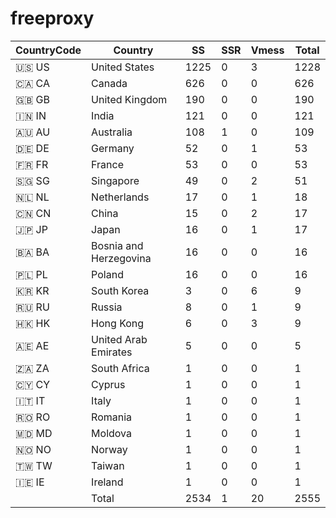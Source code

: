 # freeproxy

|CountryCode|Country|SS|SSR|Vmess|Total|
|  ----  | ----  |  ----  | ----  |  ----  | ----  |
|🇺🇸 US|United States|1225|0|3|1228|
|🇨🇦 CA|Canada|626|0|0|626|
|🇬🇧 GB|United Kingdom|190|0|0|190|
|🇮🇳 IN|India|121|0|0|121|
|🇦🇺 AU|Australia|108|1|0|109|
|🇩🇪 DE|Germany|52|0|1|53|
|🇫🇷 FR|France|53|0|0|53|
|🇸🇬 SG|Singapore|49|0|2|51|
|🇳🇱 NL|Netherlands|17|0|1|18|
|🇨🇳 CN|China|15|0|2|17|
|🇯🇵 JP|Japan|16|0|1|17|
|🇧🇦 BA|Bosnia and Herzegovina|16|0|0|16|
|🇵🇱 PL|Poland|16|0|0|16|
|🇰🇷 KR|South Korea|3|0|6|9|
|🇷🇺 RU|Russia|8|0|1|9|
|🇭🇰 HK|Hong Kong|6|0|3|9|
|🇦🇪 AE|United Arab Emirates|5|0|0|5|
|🇿🇦 ZA|South Africa|1|0|0|1|
|🇨🇾 CY|Cyprus|1|0|0|1|
|🇮🇹 IT|Italy|1|0|0|1|
|🇷🇴 RO|Romania|1|0|0|1|
|🇲🇩 MD|Moldova|1|0|0|1|
|🇳🇴 NO|Norway|1|0|0|1|
|🇹🇼 TW|Taiwan|1|0|0|1|
|🇮🇪 IE|Ireland|1|0|0|1|
||Total|2534|1|20|2555|
